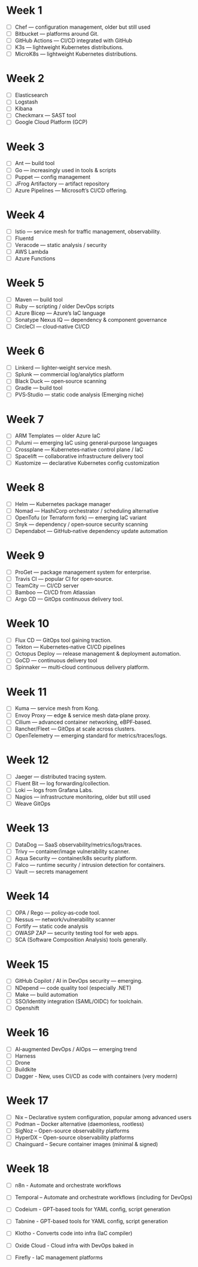 # Week 1

* [ ] Chef — configuration management, older but still used
* [ ] Bitbucket — platforms around Git.
* [ ] GitHub Actions — CI/CD integrated with GitHub
* [ ] K3s — lightweight Kubernetes distributions.
* [ ] MicroK8s — lightweight Kubernetes distributions.

# Week 2

* [ ] Elasticsearch
* [ ] Logstash
* [ ] Kibana
* [ ] Checkmarx — SAST tool
* [ ] Google Cloud Platform (GCP)

# Week 3

* [ ] Ant — build tool
* [ ] Go — increasingly used in tools & scripts
* [ ] Puppet — config management
* [ ] JFrog Artifactory — artifact repository
* [ ] Azure Pipelines — Microsoft’s CI/CD offering.

# Week 4

* [ ] Istio — service mesh for traffic management, observability.
* [ ] Fluentd
* [ ] Veracode — static analysis / security
* [ ] AWS Lambda
* [ ] Azure Functions

# Week 5

* [ ] Maven — build tool
* [ ] Ruby — scripting / older DevOps scripts
* [ ] Azure Bicep — Azure’s IaC language
* [ ] Sonatype Nexus IQ — dependency & component governance
* [ ] CircleCI — cloud‑native CI/CD

# Week 6

* [ ] Linkerd — lighter‑weight service mesh.
* [ ] Splunk — commercial log/analytics platform
* [ ] Black Duck — open‑source scanning
* [ ] Gradle — build tool
* [ ] PVS‑Studio — static code analysis (Emerging niche)

# Week 7

* [ ] ARM Templates — older Azure IaC
* [ ] Pulumi — emerging IaC using general‑purpose languages
* [ ] Crossplane — Kubernetes‑native control plane / IaC
* [ ] Spacelift — collaborative infrastructure delivery tool
* [ ] Kustomize — declarative Kubernetes config customization

# Week 8

* [ ] Helm — Kubernetes package manager
* [ ] Nomad — HashiCorp orchestrator / scheduling alternative
* [ ] OpenTofu (or Terraform fork) — emerging IaC variant
* [ ] Snyk — dependency / open‑source security scanning
* [ ] Dependabot — GitHub‑native dependency update automation

# Week 9

* [ ] ProGet — package management system for enterprise.
* [ ] Travis CI — popular CI for open‑source.
* [ ] TeamCity — CI/CD server
* [ ] Bamboo — CI/CD from Atlassian
* [ ] Argo CD — GitOps continuous delivery tool.

# Week 10

* [ ] Flux CD — GitOps tool gaining traction.
* [ ] Tekton — Kubernetes‑native CI/CD pipelines
* [ ] Octopus Deploy — release management & deployment automation.
* [ ] GoCD — continuous delivery tool
* [ ] Spinnaker — multi‑cloud continuous delivery platform.

# Week 11

* [ ] Kuma — service mesh from Kong.
* [ ] Envoy Proxy — edge & service mesh data‑plane proxy.
* [ ] Cilium — advanced container networking, eBPF‑based.
* [ ] Rancher/Fleet — GitOps at scale across clusters.
* [ ] OpenTelemetry — emerging standard for metrics/traces/logs.

# Week 12

* [ ] Jaeger — distributed tracing system.
* [ ] Fluent Bit — log forwarding/collection.
* [ ] Loki — logs from Grafana Labs.
* [ ] Nagios — infrastructure monitoring, older but still used
* [ ] Weave GitOps

# Week 13

* [ ] DataDog — SaaS observability/metrics/logs/traces.
* [ ] Trivy — container/image vulnerability scanner.
* [ ] Aqua Security — container/k8s security platform.
* [ ] Falco — runtime security / intrusion detection for containers.
* [ ] Vault — secrets management

# Week 14

* [ ] OPA / Rego — policy‑as‑code tool.
* [ ] Nessus — network/vulnerability scanner
* [ ] Fortify — static code analysis
* [ ] OWASP ZAP — security testing tool for web apps.
* [ ] SCA (Software Composition Analysis) tools generally.

# Week 15

* [ ] GitHub Copilot / AI in DevOps security — emerging.
* [ ] NDepend — code quality tool (especially .NET)
* [ ] Make — build automation
* [ ] SSO/Identity integration (SAML/OIDC) for toolchain.
* [ ] Openshift

# Week 16

* [ ] AI‑augmented DevOps / AIOps — emerging trend
* [ ] Harness
* [ ] Drone
* [ ] Buildkite
* [ ] Dagger - New, uses CI/CD as code with containers (very modern)

# Week 17
* [ ] Nix – Declarative system configuration, popular among advanced users
* [ ] Podman – Docker alternative (daemonless, rootless)
* [ ] SigNoz – Open-source observability platforms
* [ ] HyperDX – Open-source observability platforms
* [ ] Chainguard – Secure container images (minimal & signed)

# Week 18
* [ ] n8n - Automate and orchestrate workflows
* [ ] Temporal – Automate and orchestrate workflows (including for DevOps)
* [ ] Codeium - GPT-based tools for YAML config, script generation
* [ ] Tabnine - GPT-based tools for YAML config, script generation
* [ ] Klotho - Converts code into infra (IaC compiler)
* [ ] Oxide Cloud - Cloud infra with DevOps baked in
* [ ] Firefly - IaC management platforms

